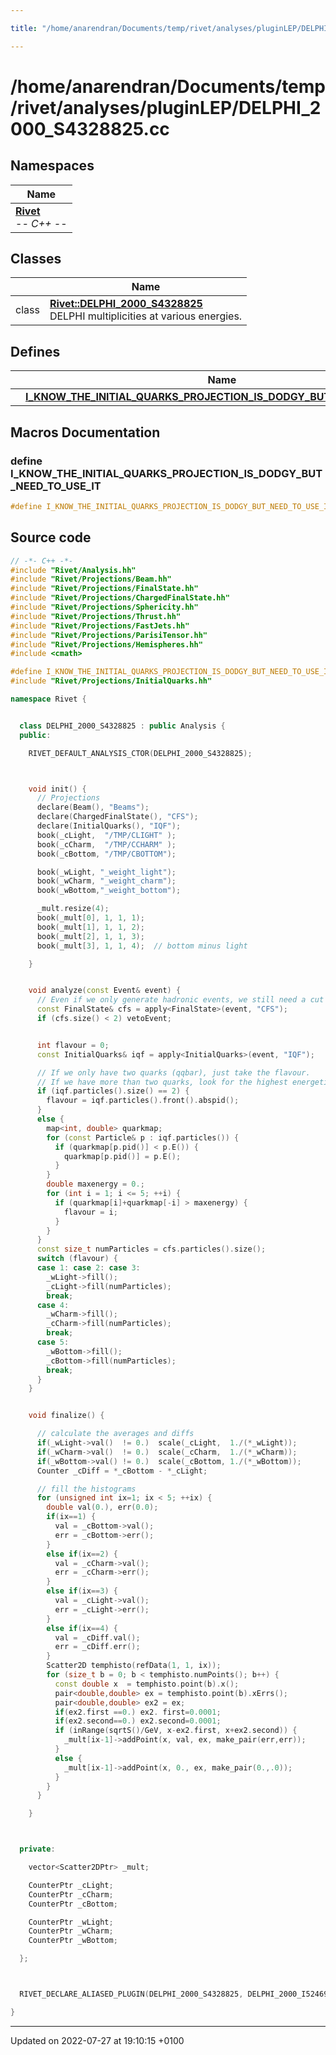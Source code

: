 ```yaml
---

title: "/home/anarendran/Documents/temp/rivet/analyses/pluginLEP/DELPHI_2000_S4328825.cc"

---
```


# /home/anarendran/Documents/temp/rivet/analyses/pluginLEP/DELPHI_2000_S4328825.cc



## Namespaces

| Name           |
| -------------- |
| **[Rivet](http://example.org/namespaces/namespacerivet/)** <br>-*- C++ -*-  |

## Classes

|                | Name           |
| -------------- | -------------- |
| class | **[Rivet::DELPHI_2000_S4328825](http://example.org/classes/classrivet_1_1delphi__2000__s4328825/)** <br>DELPHI multiplicities at various energies.  |

## Defines

|                | Name           |
| -------------- | -------------- |
|  | **[I_KNOW_THE_INITIAL_QUARKS_PROJECTION_IS_DODGY_BUT_NEED_TO_USE_IT](http://example.org/files/delphi__2000__s4328825_8cc/#define-i-know-the-initial-quarks-projection-is-dodgy-but-need-to-use-it)**  |




## Macros Documentation

### define I_KNOW_THE_INITIAL_QUARKS_PROJECTION_IS_DODGY_BUT_NEED_TO_USE_IT

```cpp
#define I_KNOW_THE_INITIAL_QUARKS_PROJECTION_IS_DODGY_BUT_NEED_TO_USE_IT 
```


## Source code

```cpp
// -*- C++ -*-
#include "Rivet/Analysis.hh"
#include "Rivet/Projections/Beam.hh"
#include "Rivet/Projections/FinalState.hh"
#include "Rivet/Projections/ChargedFinalState.hh"
#include "Rivet/Projections/Sphericity.hh"
#include "Rivet/Projections/Thrust.hh"
#include "Rivet/Projections/FastJets.hh"
#include "Rivet/Projections/ParisiTensor.hh"
#include "Rivet/Projections/Hemispheres.hh"
#include <cmath>

#define I_KNOW_THE_INITIAL_QUARKS_PROJECTION_IS_DODGY_BUT_NEED_TO_USE_IT
#include "Rivet/Projections/InitialQuarks.hh"

namespace Rivet {


  class DELPHI_2000_S4328825 : public Analysis {
  public:

    RIVET_DEFAULT_ANALYSIS_CTOR(DELPHI_2000_S4328825);



    void init() {
      // Projections
      declare(Beam(), "Beams");
      declare(ChargedFinalState(), "CFS");
      declare(InitialQuarks(), "IQF");
      book(_cLight,  "/TMP/CLIGHT" );
      book(_cCharm,  "/TMP/CCHARM" );
      book(_cBottom, "/TMP/CBOTTOM");

      book(_wLight, "_weight_light");
      book(_wCharm, "_weight_charm");
      book(_wBottom,"_weight_bottom");

      _mult.resize(4);
      book(_mult[0], 1, 1, 1);
      book(_mult[1], 1, 1, 2);
      book(_mult[2], 1, 1, 3);
      book(_mult[3], 1, 1, 4);  // bottom minus light

    }


    void analyze(const Event& event) {
      // Even if we only generate hadronic events, we still need a cut on numCharged >= 2.
      const FinalState& cfs = apply<FinalState>(event, "CFS");
      if (cfs.size() < 2) vetoEvent;


      int flavour = 0;
      const InitialQuarks& iqf = apply<InitialQuarks>(event, "IQF");

      // If we only have two quarks (qqbar), just take the flavour.
      // If we have more than two quarks, look for the highest energetic q-qbar pair.
      if (iqf.particles().size() == 2) {
        flavour = iqf.particles().front().abspid();
      }
      else {
        map<int, double> quarkmap;
        for (const Particle& p : iqf.particles()) {
          if (quarkmap[p.pid()] < p.E()) {
            quarkmap[p.pid()] = p.E();
          }
        }
        double maxenergy = 0.;
        for (int i = 1; i <= 5; ++i) {
          if (quarkmap[i]+quarkmap[-i] > maxenergy) {
            flavour = i;
          }
        }
      }
      const size_t numParticles = cfs.particles().size();
      switch (flavour) {
      case 1: case 2: case 3:
        _wLight->fill();
        _cLight->fill(numParticles);
        break;
      case 4:
        _wCharm->fill();
        _cCharm->fill(numParticles);
        break;
      case 5:
        _wBottom->fill();
        _cBottom->fill(numParticles);
        break;
      }
    }


    void finalize() {

      // calculate the averages and diffs
      if(_wLight->val()  != 0.)  scale(_cLight,  1./(*_wLight));
      if(_wCharm->val()  != 0.)  scale(_cCharm,  1./(*_wCharm));
      if(_wBottom->val() != 0.)  scale(_cBottom, 1./(*_wBottom));
      Counter _cDiff = *_cBottom - *_cLight;

      // fill the histograms
      for (unsigned int ix=1; ix < 5; ++ix) {
        double val(0.), err(0.0);
        if(ix==1) {
          val = _cBottom->val();
          err = _cBottom->err();
        }
        else if(ix==2) {
          val = _cCharm->val();
          err = _cCharm->err();
        }
        else if(ix==3) {
          val = _cLight->val();
          err = _cLight->err();
        }
        else if(ix==4) {
          val = _cDiff.val();
          err = _cDiff.err();
        }
        Scatter2D temphisto(refData(1, 1, ix));
        for (size_t b = 0; b < temphisto.numPoints(); b++) {
          const double x  = temphisto.point(b).x();
          pair<double,double> ex = temphisto.point(b).xErrs();
          pair<double,double> ex2 = ex;
          if(ex2.first ==0.) ex2. first=0.0001;
          if(ex2.second==0.) ex2.second=0.0001;
          if (inRange(sqrtS()/GeV, x-ex2.first, x+ex2.second)) {
            _mult[ix-1]->addPoint(x, val, ex, make_pair(err,err));
          }
          else {
            _mult[ix-1]->addPoint(x, 0., ex, make_pair(0.,.0));
          }
        }
      }

    }



  private:

    vector<Scatter2DPtr> _mult;

    CounterPtr _cLight;
    CounterPtr _cCharm;
    CounterPtr _cBottom;

    CounterPtr _wLight;
    CounterPtr _wCharm;
    CounterPtr _wBottom;

  };



  RIVET_DECLARE_ALIASED_PLUGIN(DELPHI_2000_S4328825, DELPHI_2000_I524693);

}
```


-------------------------------

Updated on 2022-07-27 at 19:10:15 +0100
